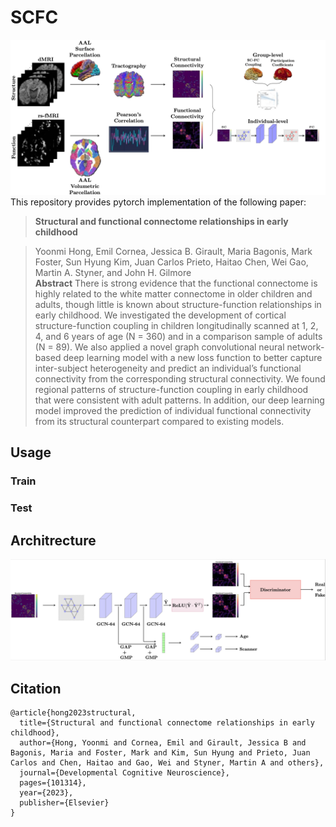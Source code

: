 # SCFC
<div align="center">
    <img src="./assets/overview.png">
</div>
This repository provides pytorch implementation of the following paper:

>**Structural and functional connectome relationships in early childhood**

>Yoonmi Hong, Emil Cornea, Jessica B. Girault, Maria Bagonis, Mark Foster, Sun Hyung Kim, Juan Carlos Prieto, Haitao Chen, Wei Gao, Martin A. Styner, and John H. Gilmore <br>
>**Abstract**
There is strong evidence that the functional connectome is highly related to the white matter connectome in older children and adults, though little is known about structure-function relationships in early childhood. We investigated the development of cortical structure-function coupling in children longitudinally scanned at 1, 2, 4, and 6 years of age (N = 360) and in a comparison sample of adults (N = 89). We also applied a novel graph convolutional neural network-based deep learning model with a new loss function to better capture inter-subject heterogeneity and predict an individual’s functional connectivity from the corresponding structural connectivity. We found regional patterns of structure-function coupling in early childhood that were consistent with adult patterns. In addition, our deep learning model improved the prediction of individual functional connectivity from its structural counterpart compared to existing models.

## Usage

### Train

### Test

## Architrecture

<div align="center">
    <img src="./assets/architecture.png">
</div>

## Citation
```
@article{hong2023structural,
  title={Structural and functional connectome relationships in early childhood},
  author={Hong, Yoonmi and Cornea, Emil and Girault, Jessica B and Bagonis, Maria and Foster, Mark and Kim, Sun Hyung and Prieto, Juan Carlos and Chen, Haitao and Gao, Wei and Styner, Martin A and others},
  journal={Developmental Cognitive Neuroscience},
  pages={101314},
  year={2023},
  publisher={Elsevier}
}
```
